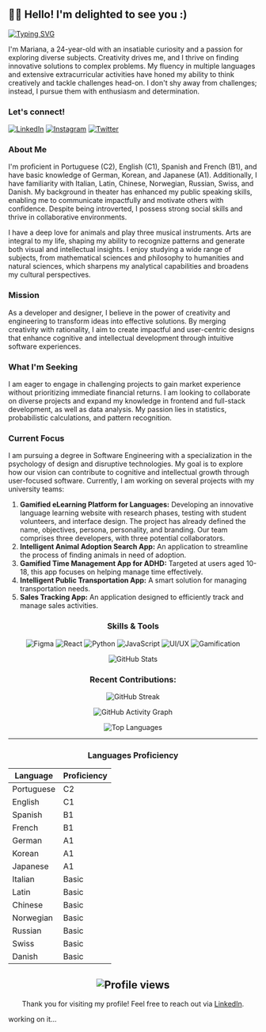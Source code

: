 ## 👋🏽 Hello! I'm delighted to see you :)
[![Typing SVG](https://readme-typing-svg.demolab.com?font=Fira+Code&size=30&duration=3000&pause=500&color=C62195&center=true&vCenter=true&width=600&lines=Hi!+I'm+Mariana;Welcome+to+my+GitHub+Profile!;Software+Engineer+Student;UIUX+Designer;Lover+of+Languages+and+Arts)](https://git.io/typing-svg)

I'm Mariana, a 24-year-old with an insatiable curiosity and a passion for exploring diverse subjects. Creativity drives me, and I thrive on finding innovative solutions to complex problems. My fluency in multiple languages and extensive extracurricular activities have honed my ability to think creatively and tackle challenges head-on. I don't shy away from challenges; instead, I pursue them with enthusiasm and determination.

### Let's connect!
[![LinkedIn](https://img.shields.io/badge/LinkedIn-0077B5?style=for-the-badge&logo=linkedin&logoColor=white)](https://www.linkedin.com/in/mariaraujojc)
[![Instagram](https://img.shields.io/badge/Instagram-E4405F?style=for-the-badge&logo=instagram&logoColor=white)](https://www.instagram.com/studies.mariaraujojc)
[![Twitter](https://img.shields.io/badge/Twitter-1DA1F2?style=for-the-badge&logo=twitter&logoColor=white)](https://www.twitter.com/mariaraujojc)

### About Me

I'm proficient in Portuguese (C2), English (C1), Spanish and French (B1), and have basic knowledge of German, Korean, and Japanese (A1). Additionally, I have familiarity with Italian, Latin, Chinese, Norwegian, Russian, Swiss, and Danish. My background in theater has enhanced my public speaking skills, enabling me to communicate impactfully and motivate others with confidence. Despite being introverted, I possess strong social skills and thrive in collaborative environments.

I have a deep love for animals and play three musical instruments. Arts are integral to my life, shaping my ability to recognize patterns and generate both visual and intellectual insights. I enjoy studying a wide range of subjects, from mathematical sciences and philosophy to humanities and natural sciences, which sharpens my analytical capabilities and broadens my cultural perspectives.

### Mission

As a developer and designer, I believe in the power of creativity and engineering to transform ideas into effective solutions. By merging creativity with rationality, I aim to create impactful and user-centric designs that enhance cognitive and intellectual development through intuitive software experiences.

### What I'm Seeking

I am eager to engage in challenging projects to gain market experience without prioritizing immediate financial returns. I am looking to collaborate on diverse projects and expand my knowledge in frontend and full-stack development, as well as data analysis. My passion lies in statistics, probabilistic calculations, and pattern recognition.

### Current Focus

I am pursuing a degree in Software Engineering with a specialization in the psychology of design and disruptive technologies. My goal is to explore how our vision can contribute to cognitive and intellectual growth through user-focused software. Currently, I am working on several projects with my university teams:

1. **Gamified eLearning Platform for Languages:** Developing an innovative language learning website with research phases, testing with student volunteers, and interface design. The project has already defined the name, objectives, persona, personality, and branding. Our team comprises three developers, with three potential collaborators.
2. **Intelligent Animal Adoption Search App:** An application to streamline the process of finding animals in need of adoption.
3. **Gamified Time Management App for ADHD:** Targeted at users aged 10-18, this app focuses on helping manage time effectively.
4. **Intelligent Public Transportation App:** A smart solution for managing transportation needs.
5. **Sales Tracking App:** An application designed to efficiently track and manage sales activities.


<div align="center">

### Skills & Tools
![Figma](https://img.shields.io/badge/Figma-F24E1E?style=for-the-badge&logo=figma&logoColor=white)
![React](https://img.shields.io/badge/React-20232A?style=for-the-badge&logo=react&logoColor=61DAFB)
![Python](https://img.shields.io/badge/Python-3776AB?style=for-the-badge&logo=python&logoColor=white)
![JavaScript](https://img.shields.io/badge/JavaScript-F7DF1E?style=for-the-badge&logo=javascript&logoColor=black)
![UI/UX](https://img.shields.io/badge/UI%2FUX-FF69B4?style=for-the-badge&logo=adobe-xd&logoColor=white)
![Gamification](https://img.shields.io/badge/Gamification-6A0DAD?style=for-the-badge&logo=game-controller&logoColor=white)

![GitHub Stats](https://github-readme-stats.vercel.app/api?username=araujo-mariana&show_icons=true&theme=radical)

### Recent Contributions:
  ![GitHub Streak](https://github-readme-streak-stats.herokuapp.com/?user=araujo-mariana&theme=dark&background=3d144319&stroke=ffffff&ring=01F9F9&fire=F9BB01&currStreakNum=ffffff&sideNums=ffffff&currStreakLabel=01F9F9&sideLabels=C62195)

  ![GitHub Activity Graph](https://github-readme-activity-graph.vercel.app/graph?username=araujo-mariana&theme=react-dark&area=true&hide_border=true)

<div align="center">

![Top Languages](https://github-readme-stats.vercel.app/api/top-langs/?username=araujo-mariana&layout=compact&theme=dracula)

---

### Languages Proficiency

| Language   | Proficiency |
|------------|-------------|
| Portuguese | C2          |
| English    | C1          |
| Spanish    | B1          |
| French     | B1          |
| German     | A1          |
| Korean     | A1          |
| Japanese   | A1          |
| Italian    | Basic       |
| Latin      | Basic       |
| Chinese    | Basic       |
| Norwegian  | Basic       |
| Russian    | Basic       |
| Swiss      | Basic       |
| Danish     | Basic       |

</div>


  ![Profile views](https://komarev.com/ghpvc/?username=araujo-mariana&color=ff69b4)
  ---
Thank you for visiting my profile! Feel free to reach out via [LinkedIn](https://www.linkedin.com/in/mariaraujojc).


</div>



<!--

- 💬 Ask me about ...
- 📫 How to reach me: ...
--> working on it...

